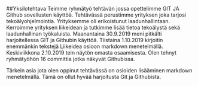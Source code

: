 ##Yksilotehtava
Teimme ryhmätyö tehtävän jossa opettelimme GIT JA Github sovellusten käyttöä.
Tehtävässä perustimme yrityksen joka tarjosi tekoälyohjelmointia. Yrityksemme oli erikoistunut laadunhallintaan. Kerroimme yrityksen liikeidean ja tutkimme lisää tietoa tekoälystä sekä laadunhallinan työkaluista.
Maanantaina 30.9.2019 meni pitkälti harjoitellessa GIT ja Githubin käyttöä. Tiistaina 1.10.2019 kirjoitin enemmänkin tekstejä Liikeidea osioon markdown menetelmällä.
Keskiviikkona 2.10.2019 tein näytön omasta osaamisesta. Olen tehnyt ryhmätyöhön 16 committia jotka näkyvät Githubissa. 

Tärkein asia jota olen oppinut tehtävässä on osioiden lisääminen markdown menetelmällä. Tämä on ollut hyvää harjoitusta Git ja Githubista.